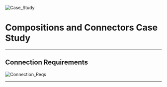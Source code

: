 
![Case_Study](https://drive.google.com/uc?export=view&id=1WFSFtBTE3DSPZsEckaiKC0NLmF-6xU9Q)

# Compositions and Connectors Case Study

---

## Connection Requirements

![Connection_Reqs](https://drive.google.com/uc?export=view&id=1DbaDJxYcJx5X2qy26K_SCaTRnz-rRpud)

---
